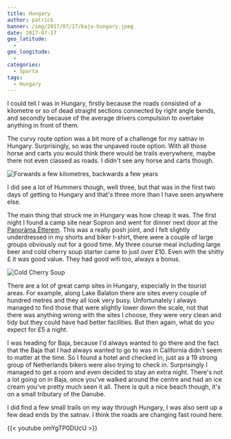 ```yaml
---
title: Hungary
author: patrick
banner: /img/2017/07/17/baja-hungary.jpeg
date: 2017-07-17
geo_latitude:
  - 
geo_longitude: 
  - 
categories:
  - Sparta
tags:
  - Hungary
---
```


I could tell I was in Hungary, firstly because the roads consisted of a kilometre or so of dead straight sections connected by right angle bends, and secondly because of the average drivers compulsion to overtake anything in front of them.


<!--more-->

The curvy route option was a bit more of a challenge for my satnav in Hungary. Surprisingly, so was the unpaved route option. With all those horse and carts you would think there would be trails everywhere, maybe there not even classed as roads. I didn't see any horse and carts though.

![Forwards a few kilometres, backwards a few years](/img/2017/07/17/road-signs-hungary.jpeg)

I did see a lot of Hummers though, well three, but that was in the first two days of getting to Hungary and that's three more than I have seen anywhere else. 

The main thing that struck me in Hungary was how cheap it was. The first night I found a camp site near Sopron and went for dinner next door at the  [Panoráma Étterem](https://g.co/kgs/p1BJTu). This was a really posh joint, and I felt slightly underdressed in my shorts and biker t-shirt, there were a couple of large groups obviously out for a good time. My three course meal including large beer and cold cherry soup starter came to just over £10. Even with the shitty £ it was good value. They had good wifi too, always a bonus.

![Cold Cherry Soup](/img/2017/07/14/cold-cherry-soup-hungary.jpeg)

There are a lot of great camp sites in Hungary, especially in the tourist areas. For example, along Lake Balaton there are sites every couple of hundred metres and they all look very busy. Unfortunately I always managed to find those that were slightly lower down the scale, not that there was anything wrong with the sites I choose, they were very clean and tidy but they could have had better facilities. But then again, what do you expect for £5 a night. 

I was heading for Baja, because I'd always wanted to go there and the fact that the Baja that I had always wanted to go to was in California didn't seem to matter at the time. So I found a hotel and checked in, just as a 19 strong group of Netherlands bikers were also trying to check in.  Surprisingly I managed to get a room and even decided to stay an extra night. There's not a lot going on in Baja, once you've walked around the centre and had an ice cream you've pretty much seen it all. There is quit a nice beach though, it's on a small tributary of the Danube.

I did find a few small trails on my way through Hungary, I was also sent up a few dead ends by the satnav. I think the roads are changing fast round here. 

{{< youtube omYgTP0DUcU >}}
